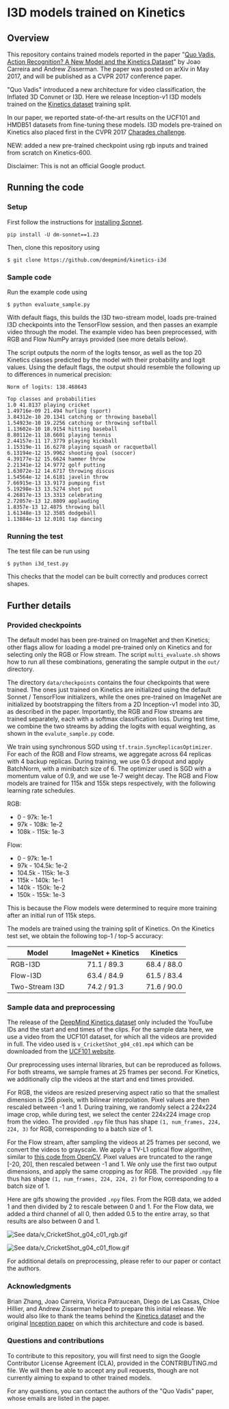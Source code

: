 # I3D models trained on Kinetics

## Overview

This repository contains trained models reported in the paper "[Quo Vadis,
Action Recognition? A New Model and the Kinetics
Dataset](https://arxiv.org/abs/1705.07750)" by Joao Carreira and Andrew
Zisserman. The paper was posted on arXiv in May 2017, and will be published as a
CVPR 2017 conference paper.

"Quo Vadis" introduced a new architecture for video classification, the Inflated
3D Convnet or I3D. Here we release Inception-v1 I3D models trained on the
[Kinetics dataset](www.deepmind.com/kinetics) training split.

In our paper, we reported state-of-the-art results on the UCF101 and HMDB51
datasets from fine-tuning these models. I3D models pre-trained on Kinetics also
placed first in the CVPR 2017 [Charades
challenge](http://vuchallenge.org/charades.html).

NEW: added a new pre-trained checkpoint using rgb inputs and trained from scratch on Kinetics-600.

Disclaimer: This is not an official Google product.

## Running the code

### Setup

First follow the instructions for [installing
Sonnet](https://github.com/deepmind/sonnet).
```
pip install -U dm-sonnet==1.23
```

Then, clone this repository using

`$ git clone https://github.com/deepmind/kinetics-i3d`

### Sample code

Run the example code using

`$ python evaluate_sample.py`

With default flags, this builds the I3D two-stream model, loads pre-trained I3D
checkpoints into the TensorFlow session, and then passes an example video
through the model. The example video has been preprocessed, with RGB and Flow
NumPy arrays provided (see more details below).

The script outputs the norm of the logits tensor, as well as the top 20 Kinetics
classes predicted by the model with their probability and logit values. Using
the default flags, the output should resemble the following up to differences in
numerical precision:

```
Norm of logits: 138.468643

Top classes and probabilities
1.0 41.8137 playing cricket
1.49716e-09 21.494 hurling (sport)
3.84312e-10 20.1341 catching or throwing baseball
1.54923e-10 19.2256 catching or throwing softball
1.13602e-10 18.9154 hitting baseball
8.80112e-11 18.6601 playing tennis
2.44157e-11 17.3779 playing kickball
1.15319e-11 16.6278 playing squash or racquetball
6.13194e-12 15.9962 shooting goal (soccer)
4.39177e-12 15.6624 hammer throw
2.21341e-12 14.9772 golf putting
1.63072e-12 14.6717 throwing discus
1.54564e-12 14.6181 javelin throw
7.66915e-13 13.9173 pumping fist
5.19298e-13 13.5274 shot put
4.26817e-13 13.3313 celebrating
2.72057e-13 12.8809 applauding
1.8357e-13 12.4875 throwing ball
1.61348e-13 12.3585 dodgeball
1.13884e-13 12.0101 tap dancing
```

### Running the test

The test file can be run using

`$ python i3d_test.py`

This checks that the model can be built correctly and produces correct shapes.

## Further details

### Provided checkpoints

The default model has been pre-trained on ImageNet and then Kinetics; other
flags allow for loading a model pre-trained only on Kinetics and for selecting
only the RGB or Flow stream. The script `multi_evaluate.sh` shows how to run all
these combinations, generating the sample output in the `out/` directory.

The directory `data/checkpoints` contains the four checkpoints that were
trained. The ones just trained on Kinetics are initialized using the default
Sonnet / TensorFlow initializers, while the ones pre-trained on ImageNet are
initialized by bootstrapping the filters from a 2D Inception-v1 model into 3D,
as described in the paper. Importantly, the RGB and Flow streams are trained
separately, each with a softmax classification loss. During test time, we
combine the two streams by adding the logits with equal weighting, as shown in
the `evalute_sample.py` code.

We train using synchronous SGD using `tf.train.SyncReplicasOptimizer`. For each
of the RGB and Flow streams, we aggregate across 64 replicas with 4 backup
replicas. During training, we use 0.5 dropout and apply BatchNorm, with a
minibatch size of 6. The optimizer used is SGD with a momentum value of 0.9, and
we use 1e-7 weight decay. The RGB and Flow models are trained for 115k and 155k
steps respectively, with the following learning rate schedules.

RGB:

*   0 - 97k: 1e-1
*   97k - 108k: 1e-2
*   108k - 115k: 1e-3

Flow:

*   0 - 97k: 1e-1
*   97k - 104.5k: 1e-2
*   104.5k - 115k: 1e-3
*   115k - 140k: 1e-1
*   140k - 150k: 1e-2
*   150k - 155k: 1e-3

This is because the Flow models were determined to require more training after
an initial run of 115k steps.

The models are trained using the training split of Kinetics. On the Kinetics
test set, we obtain the following top-1 / top-5 accuracy:

Model          | ImageNet + Kinetics | Kinetics
-------------- | :-----------------: | -----------
RGB-I3D        | 71.1 / 89.3         | 68.4 / 88.0
Flow-I3D       | 63.4 / 84.9         | 61.5 / 83.4
Two-Stream I3D | 74.2 / 91.3         | 71.6 / 90.0

### Sample data and preprocessing

The release of the [DeepMind Kinetics dataset](www.deepmind.com/kinetics) only
included the YouTube IDs and the start and end times of the clips. For the
sample data here, we use a video from the UCF101 dataset, for which all the
videos are provided in full. The video used is `v_CricketShot_g04_c01.mp4` which
can be downloaded from the [UCF101
website](http://crcv.ucf.edu/data/UCF101.php).

Our preprocessing uses internal libraries, but can be reproduced as follows. For
both streams, we sample frames at 25 frames per second. For Kinetics, we
additionally clip the videos at the start and end times provided.

For RGB, the videos are resized preserving aspect ratio so that the smallest
dimension is 256 pixels, with bilinear interpolation. Pixel values are then
rescaled between -1 and 1. During training, we randomly select a 224x224 image
crop, while during test, we select the center 224x224 image crop from the video.
The provided `.npy` file thus has shape `(1, num_frames, 224, 224, 3)` for RGB,
corresponding to a batch size of 1.

For the Flow stream, after sampling the videos at 25 frames per second, we
convert the videos to grayscale. We apply a TV-L1 optical flow algorithm,
similar to [this code from
OpenCV](http://docs.opencv.org/3.1.0/d6/d39/classcv_1_1cuda_1_1OpticalFlowDual__TVL1.html).
Pixel values are truncated to the range [-20, 20], then rescaled between -1 and 1.
We only use the first two output dimensions, and apply the same cropping as
for RGB. The provided `.npy` file thus has shape `(1, num_frames, 224, 224, 2)`
for Flow, corresponding to a batch size of 1.

Here are gifs showing the provided `.npy` files. From the RGB data, we added 1
and then divided by 2 to rescale between 0 and 1. For the Flow data, we added a
third channel of all 0, then added 0.5 to the entire array, so that results are
also between 0 and 1.

![See
data/v_CricketShot_g04_c01_rgb.gif](data/v_CricketShot_g04_c01_rgb.gif "data/v_CricketShot_g04_c01_rgb.gif")

![See
data/v_CricketShot_g04_c01_flow.gif](data/v_CricketShot_g04_c01_flow.gif "data/v_CricketShot_g04_c01_flow.gif")

For additional details on preprocessing, please refer to our paper or contact
the authors.

### Acknowledgments

Brian Zhang, Joao Carreira, Viorica Patraucean, Diego de Las Casas, Chloe
Hillier, and Andrew Zisserman helped to prepare this initial release. We would
also like to thank the teams behind the [Kinetics
dataset](https://arxiv.org/abs/1705.06950) and the original [Inception
paper](https://arxiv.org/abs/1409.4842) on which this architecture and code is
based.

### Questions and contributions

To contribute to this repository, you will first need to sign the Google
Contributor License Agreement (CLA), provided in the CONTRIBUTING.md file. We
will then be able to accept any pull requests, though are not currently aiming
to expand to other trained models.

For any questions, you can contact the authors of the "Quo Vadis" paper, whose
emails are listed in the paper.
